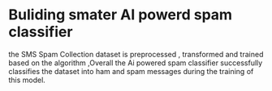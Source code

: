 # Buliding smater AI powerd spam classifier
the SMS Spam Collection dataset is preprocessed ,
transformed and trained based on the algorithm ,Overall the Ai powered
spam classifier successfully classifies the dataset into ham and spam
messages during the training of this model.

